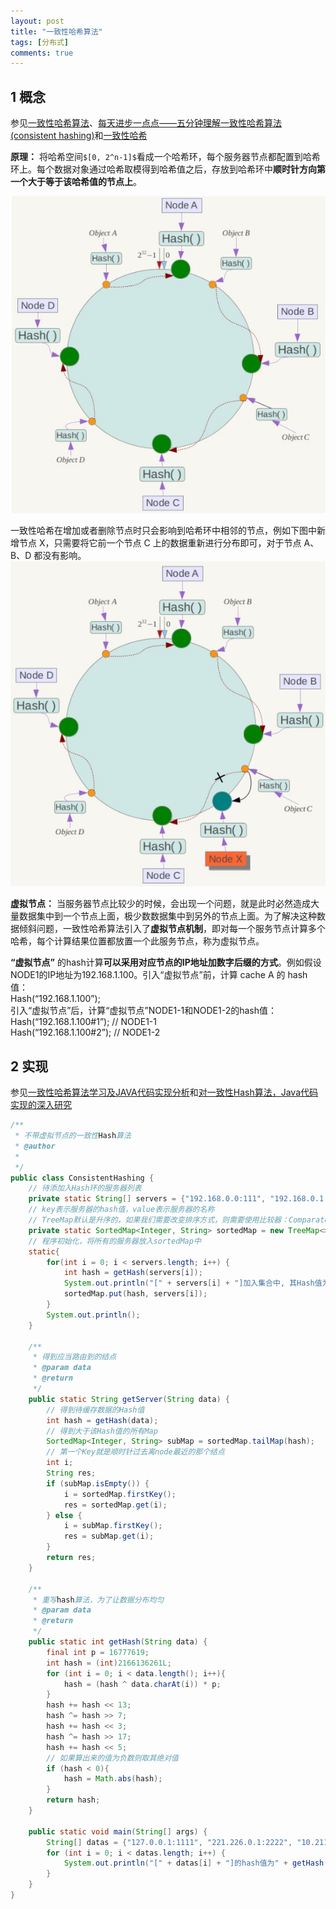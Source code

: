 ```yaml
---
layout: post
title: "一致性哈希算法"
tags: [分布式]
comments: true
---
```



## 1 概念
参见[一致性哈希算法](https://my.oschina.net/jayhu/blog/732849)、[每天进步一点点——五分钟理解一致性哈希算法(consistent hashing)](https://blog.csdn.net/cywosp/article/details/23397179)和[一致性哈希](https://github.com/CyC2018/CS-Notes/blob/master/docs/notes/%E7%BC%93%E5%AD%98.md#%E4%B8%83%E4%B8%80%E8%87%B4%E6%80%A7%E5%93%88%E5%B8%8C)    

**原理：**
将哈希空间`$[0, 2^n-1]$`看成一个哈希环，每个服务器节点都配置到哈希环上。每个数据对象通过哈希取模得到哈希值之后，存放到哈希环中**顺时针方向第一个大于等于该哈希值的节点上**。

![一致性哈希算法](https://raw.githubusercontent.com/Andr-Robot/iMarkdownPhotos/master/Res/%E4%B8%80%E8%87%B4%E6%80%A7%E5%93%88%E5%B8%8C%E7%AE%97%E6%B3%95.jpg)    

一致性哈希在增加或者删除节点时只会影响到哈希环中相邻的节点，例如下图中新增节点 X，只需要将它前一个节点 C 上的数据重新进行分布即可，对于节点 A、B、D 都没有影响。    
![一致性哈希算法](https://raw.githubusercontent.com/Andr-Robot/iMarkdownPhotos/master/Res/%E4%B8%80%E8%87%B4%E6%80%A7%E5%93%88%E5%B8%8C%E7%AE%97%E6%B3%951.jpg)

**虚拟节点：**
当服务器节点比较少的时候，会出现一个问题，就是此时必然造成大量数据集中到一个节点上面，极少数数据集中到另外的节点上面。为了解决这种数据倾斜问题，一致性哈希算法引入了**虚拟节点机制**，即对每一个服务节点计算多个哈希，每个计算结果位置都放置一个此服务节点，称为虚拟节点。

**“虚拟节点”** 的hash计算**可以采用对应节点的IP地址加数字后缀的方式**。例如假设NODE1的IP地址为192.168.1.100。引入“虚拟节点”前，计算 cache A 的 hash 值：     
Hash(“192.168.1.100”);      
引入“虚拟节点”后，计算“虚拟节点”NODE1-1和NODE1-2的hash值：     
Hash(“192.168.1.100#1”); // NODE1-1    
Hash(“192.168.1.100#2”); // NODE1-2    

## 2 实现
参见[一致性哈希算法学习及JAVA代码实现分析](https://www.cnblogs.com/hapjin/p/4737207.html)和[对一致性Hash算法，Java代码实现的深入研究](https://www.cnblogs.com/xrq730/p/5186728.html)    

```java
/**
 * 不带虚拟节点的一致性Hash算法
 * @author 
 *
 */
public class ConsistentHashing {
	// 待添加入Hash环的服务器列表
	private static String[] servers = {"192.168.0.0:111", "192.168.0.1:111", "192.168.0.2:111","192.168.0.3:111", "192.168.0.4:111"};
	// key表示服务器的hash值，value表示服务器的名称
	// TreeMap默认是升序的，如果我们需要改变排序方式，则需要使用比较器：Comparator
	private static SortedMap<Integer, String> sortedMap = new TreeMap<>();
	// 程序初始化，将所有的服务器放入sortedMap中
	static{
		for(int i = 0; i < servers.length; i++) {
			int hash = getHash(servers[i]);
			System.out.println("[" + servers[i] + "]加入集合中, 其Hash值为" + hash);
			sortedMap.put(hash, servers[i]);
		}
		System.out.println();
	}
	
	/**
	 * 得到应当路由到的结点
	 * @param data
	 * @return
	 */
	public static String getServer(String data) {
		// 得到待缓存数据的Hash值
		int hash = getHash(data);
		// 得到大于该Hash值的所有Map
		SortedMap<Integer, String> subMap = sortedMap.tailMap(hash);
		// 第一个Key就是顺时针过去离node最近的那个结点
		int i;
		String res;
		if (subMap.isEmpty()) {
			i = sortedMap.firstKey();
			res = sortedMap.get(i);
		} else {
			i = subMap.firstKey();
			res = subMap.get(i);
		}
		return res;
	}
	
	/**
	 * 重写hash算法，为了让数据分布均匀
	 * @param data
	 * @return
	 */
	public static int getHash(String data) {
		final int p = 16777619;
		int hash = (int)2166136261L;
		for (int i = 0; i < data.length(); i++){
			hash = (hash ^ data.charAt(i)) * p;
		}
		hash += hash << 13;
		hash ^= hash >> 7;
		hash += hash << 3;
		hash ^= hash >> 17;
		hash += hash << 5;
		// 如果算出来的值为负数则取其绝对值
		if (hash < 0){
			hash = Math.abs(hash);
		}
		return hash;
	}
	
	public static void main(String[] args) {
		String[] datas = {"127.0.0.1:1111", "221.226.0.1:2222", "10.211.0.1:3333"};
		for (int i = 0; i < datas.length; i++) {
			System.out.println("[" + datas[i] + "]的hash值为" + getHash(datas[i]) + ", 被路由到结点[" + getServer(datas[i]) + "]");
		}
	}
}
```

